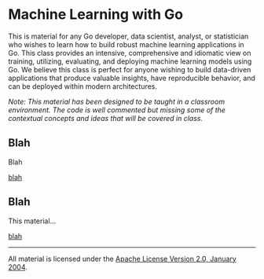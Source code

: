# Machine Learning with Go

This is material for any Go developer, data scientist, analyst, or statistician who wishes to learn how to build robust machine learning applications in Go. This class provides an intensive, comprehensive and idiomatic view on training, utilizing, evaluating, and deploying machine learning models using Go. We believe this class is perfect for anyone wishing to build data-driven applications that produce valuable insights, have reproducible behavior, and can be deployed within modern architectures.

*Note: This material has been designed to be taught in a classroom environment. The code is well commented but missing some of the contextual concepts and ideas that will be covered in class.*

## Blah 

Blah

[blah](blah)

## Blah

This material...

[blah](blah)


___
All material is licensed under the [Apache License Version 2.0, January 2004](http://www.apache.org/licenses/LICENSE-2.0).
